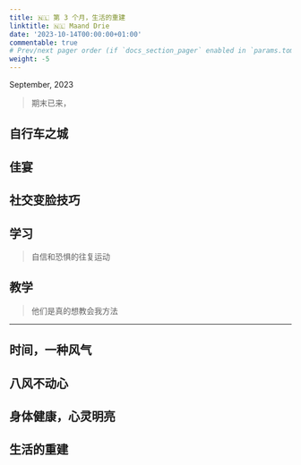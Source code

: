 ```yaml
---
title: 🇳🇱 第 3 个月，生活的重建
linktitle: 🇳🇱 Maand Drie
date: '2023-10-14T00:00:00+01:00'
commentable: true
# Prev/next pager order (if `docs_section_pager` enabled in `params.toml`)
weight: -5
---
```


September, 2023

> 期末已来，

## 自行车之城

## 佳宴

## 社交变脸技巧

## 学习

> 自信和恐惧的往复运动

## 教学

> 他们是真的想教会我方法

---

## 时间，一种风气

## 八风不动心

## 身体健康，心灵明亮

## 生活的重建